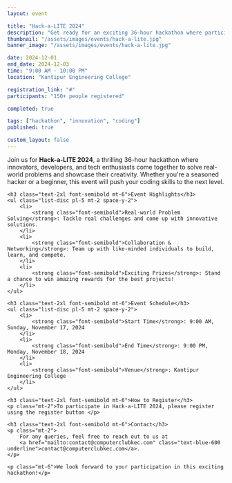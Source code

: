 ```yaml
---
layout: event

title: "Hack-a-LITE 2024"
description: "Get ready for an exciting 36-hour hackathon where participants will tackle real-world problems, innovate solutions, and compete for prizes. The event fosters collaboration, creativity, and intense problem-solving, making it a must-attend event for anyone passionate about coding and tech innovation."
thumbnail: "/assets/images/events/hack-a-lite.jpg"
banner_image: "/assets/images/events/hack-a-lite.jpg"

date: 2024-12-01
end_date: 2024-12-03
time: "9:00 AM - 10:00 PM"
location: "Kantipur Engineering College"

registration_link: "#"
participants: "150+ people registered"

completed: true

tags: ["hackathon", "innovation", "coding"]
published: true

custom_layout: false
---
```


<!-- Content -->

<div class="prose max-w-none mx-auto my-8">
    <p class="text-lg">
        Join us for <strong class="font-bold">Hack-a-LITE 2024</strong>, a thrilling 36-hour hackathon where innovators, developers, and tech enthusiasts come together to solve real-world problems and showcase their creativity. Whether you're a seasoned hacker or a beginner, this event will push your coding skills to the next level.
    </p>

    <h3 class="text-2xl font-semibold mt-6">Event Highlights</h3>
    <ul class="list-disc pl-5 mt-2 space-y-2">
        <li>
            <strong class="font-semibold">Real-world Problem Solving</strong>: Tackle real challenges and come up with innovative solutions.
        </li>
        <li>
            <strong class="font-semibold">Collaboration & Networking</strong>: Team up with like-minded individuals to build, learn, and compete.
        </li>
        <li>
            <strong class="font-semibold">Exciting Prizes</strong>: Stand a chance to win amazing rewards for the best projects!
        </li>
    </ul>

    <h3 class="text-2xl font-semibold mt-6">Event Schedule</h3>
    <ul class="list-disc pl-5 mt-2 space-y-2">
        <li>
            <strong class="font-semibold">Start Time</strong>: 9:00 AM, Sunday, November 17, 2024
        </li>
        <li>
            <strong class="font-semibold">End Time</strong>: 9:00 PM, Monday, November 18, 2024
        </li>
        <li>
            <strong class="font-semibold">Venue</strong>: Kantipur Engineering College
        </li>
    </ul>

    <h3 class="text-2xl font-semibold mt-6">How to Register</h3>
    <p class="mt-2">To participate in Hack-a-LITE 2024, please register using the register button </p>

    <h3 class="text-2xl font-semibold mt-6">Contact</h3>
    <p class="mt-2">
        For any queries, feel free to reach out to us at
        <a href="mailto:contact@computerclubkec.com" class="text-blue-600 underline">contact@computerclubkec.com</a>.
    </p>

    <p class="mt-6">We look forward to your participation in this exciting hackathon!</p>

</div>
